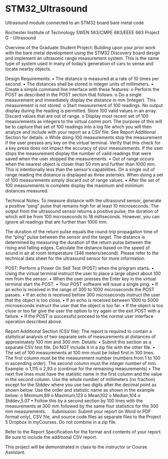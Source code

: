 # STM32_Ultrasound
Ultrasound module connected to an STM32 board bare metal code

Rochester Institute of Technology
SWEN 563/CMPE 663/EEEE 663 
Project G - Ultrasound

Overview of the Graduate Student Project:
Building upon your prior work with the bare metal development using the STM32 Discovery board design and implement an ultrasonic range measurement system. This is the same type of system used in many of today’s generation of cars to sense and locate nearby objects.

Design Requirements:
•	The distance is measured at a rate of 10 times per second.
•	The distances shall be stored in integer units of millimeters.
•	Create a simple command line interface with these features:
o	Perform the POST as described in the POST section that follows.
o	Do a single measurement and immediately display the distance in mm (integer). This measurement is not stored.
o	Start measurement of 100 readings. No output display during the reading is permitted. Store 100 valid values in an array. Discard values that are out of range.
o	Display most recent set of 100 measurements as integers to the virtual comm port. The purpose of this will be to capture that set of 100 readings into a log file which you will then analyze and include with your report as a CSV file. See Report Additional Section for details.
o	While doing 100 measurements stop the measurement if the user presses any key on the virtual terminal. Verify that this check for a key press does not impact the accuracy of your measurements. If the user stops the measurement display the number of valid readings that were saved when the user stopped the measurements.
•	Out of range occurs when the nearest object is closer than 50 mm and further than 1000 mm. This is intentionally less than the sensor’s capabilities. On a single out of range reading the distance is displayed as three asterisks. When doing a set of 100 measurements simply discard out of range values.
•	After the set of 100 measurements is complete display the maximum and minimum distances measured.

Technical Notes:
To measure distance with the ultrasound sensor, generate a positive “ping” pulse that remains high for at least 10 microseconds. The output from the ultrasound sensor returns a positive pulse, the duration of which will be from 100 microseconds to 18 milliseconds. However, you can ignore all readings that are further than 1000 mm.

The duration of the return pulse equals the round-trip propagation time of the “ping” pulse between the sensor and the target. The distance is determined by measuring the duration of the return pulse between the rising and falling edges. Calculate the distance based on the speed of sound in air at room temperature (346 meters/second). Please refer to the technical data sheet for the ultrasound sensor for more information.


POST:
Perform a Power On Self Test (POST) when the program starts.
•	Using the virtual terminal instruct the user to place a large object about 100 mm from the sensor.
•	When the user presses the Enter key in the virtual terminal start the POST.
•	Your POST software will issue a single ping.
•	If an echo is received in the range of 300 to 1000 microseconds the POST passes.
•	If an echo is received before 300 microseconds instruct the user that the object is too close.
•	If an echo is received between 1000 to 5000 microseconds instruct the user that the object is too far.
•	If the object is too close or too far give the user the option to try again or the exit POST with a failure.
•	If the POST is successful proceed to the normal user interface operation described above.

Report Additional Section (CSV file):
The report is required to contain a statistical analysis of two separate sets of measurements at distances of approximately 100 mm and 300 mm. Details:
•	Submit this section as a separate CSV text file. Do NOT include it in a zip file with the other file.
•	The set of 100 measurements at 100 mm must be listed first in 100 lines. The first column must be the measurement number (numbers from 1 to 100 in ascending order). The second column must the integer number of mm. Example:
o	1,115
o	2,93
o	(continue for the remaining measurements)
•	The next five lines must have the statistic name in the first column and the value in the second column. Use the whole number of millimeters (no fraction) except for the Stddev where you use two digits after the decimal point as shown below. Use the order and statistic name as shown in the example below:
o	Minimum,89
o	Maximum,123
o	Mean,102
o	Median,104
o	Stddev,5.07
•	Follow this by a second section by 100 lines with the measurements at 300 mm followed by the same four statistics for the 300 mm measurements. 
Submission:
Submit your report (in Word or PDF format only), CSV file, and source code files as separate files to the Project 5 Dropbox in myCourses. Do not combine in a zip file.

Refer to the Report Specification for the format and contents of your report. Be sure to include the additional CSV report.

This project will be demonstrated in class to the instructor or Course Assistant. 
